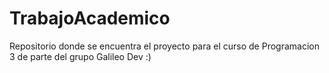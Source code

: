 # TrabajoAcademico
Repositorio donde se encuentra el proyecto para el curso de Programacion 3 de parte del grupo Galileo Dev :)
